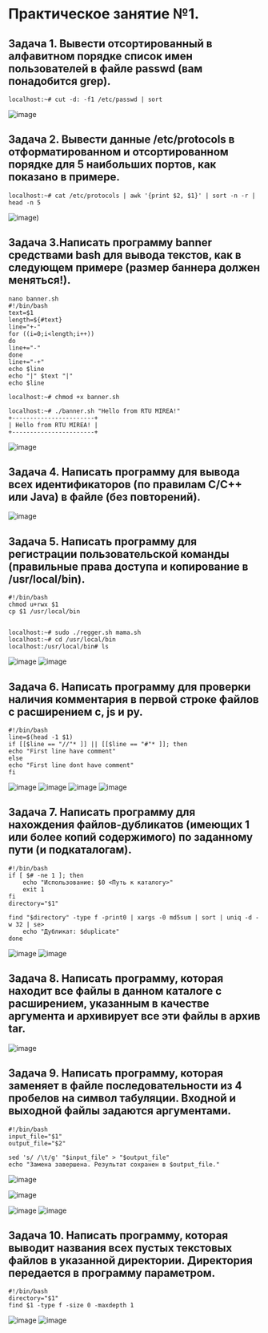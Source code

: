 # Практическое занятие №1.
## Задача 1. Вывести отсортированный в алфавитном порядке список имен пользователей в файле passwd (вам понадобится grep).
```
localhost:~# cut -d: -f1 /etc/passwd | sort

```
![image](https://github.com/user-attachments/assets/2b17e8ea-39f9-4412-b5b2-4b7dd46798ec)

## Задача 2. Вывести данные /etc/protocols в отформатированном и отсортированном порядке для 5 наибольших портов, как показано в примере.

```
localhost:~# cat /etc/protocols | awk '{print $2, $1}' | sort -n -r | head -n 5
```
![image)](https://github.com/user-attachments/assets/b874378e-6ffe-4c32-a4fc-64834d38f00f)

## Задача 3.Написать программу banner средствами bash для вывода текстов, как в следующем примере (размер баннера должен меняться!).

```
nano banner.sh                                          
#!/bin/bash
text=$1
length=${#text}
line="+-"
for ((i=0;i<length;i++))
do
line+="-"
done
line+="-+"
echo $line
echo "|" $text "|"
echo $line

localhost:~# chmod +x banner.sh

localhost:~# ./banner.sh "Hello from RTU MIREA!"
+-----------------------+
| Hello from RTU MIREA! |
+-----------------------+
```
![image](https://github.com/user-attachments/assets/b8d6d3a1-55d4-4010-bdc6-4a4eb33bf8a1)

## Задача 4. Написать программу для вывода всех идентификаторов (по правилам C/C++ или Java) в файле (без повторений).
![image](https://github.com/user-attachments/assets/00ff8300-61c6-4721-92a1-dbf47a5a09e2)

## Задача 5. Написать программу для регистрации пользовательской команды (правильные права доступа и копирование в /usr/local/bin).

```
#!/bin/bash
chmod u+rwx $1
cp $1 /usr/local/bin


localhost:~# sudo ./regger.sh mama.sh
localhost:~# cd /usr/local/bin
localhost:/usr/local/bin# ls
```
![image](https://github.com/user-attachments/assets/cea5a708-655f-44a0-95c7-fa901dc33e69)
![image](https://github.com/user-attachments/assets/890d2601-6864-4e7b-b389-2149eafded6b)

## Задача 6. Написать программу для проверки наличия комментария в первой строке файлов с расширением c, js и py.
```
#!/bin/bash
line=$(head -1 $1)
if [[$line == "//"* ]] || [[$line == "#"* ]]; then
echo "First line have comment"
else
echo "First line dont have comment"
fi
```
![image](https://github.com/user-attachments/assets/c7bd0b1e-b45f-41f7-8b61-b8dc035e260b)
![image](https://github.com/user-attachments/assets/44105f5c-8ec6-444f-b6a1-298d132277e6)
![image](https://github.com/user-attachments/assets/1746c3cb-210e-4450-8bab-06d05612aa6f)
![image](https://github.com/user-attachments/assets/ca80647d-f769-49d3-ae10-3e3c2c9e1fc0)


## Задача 7. Написать программу для нахождения файлов-дубликатов (имеющих 1 или более копий содержимого) по заданному пути (и подкаталогам).
```
#!/bin/bash
if [ $# -ne 1 ]; then
    echo "Использование: $0 <Путь к каталогу>"
    exit 1
fi
directory="$1"
 
find "$directory" -type f -print0 | xargs -0 md5sum | sort | uniq -d -w 32 | se>
    echo "Дубликат: $duplicate"
done
```


![image](https://github.com/user-attachments/assets/aef3ed18-378d-42fb-a1df-950c290676c8)
![image](https://github.com/user-attachments/assets/47cba418-831f-4bb4-a3a3-efd8f51aeeb2)

## Задача 8. Написать программу, которая находит все файлы в данном каталоге с расширением, указанным в качестве аргумента и архивирует все эти файлы в архив tar.
![image](https://github.com/user-attachments/assets/d07cc140-5057-4d39-9d7a-5309ef2ba1a4)

## Задача 9. Написать программу, которая заменяет в файле последовательности из 4 пробелов на символ табуляции. Входной и выходной файлы задаются аргументами.
```
#!/bin/bash
input_file="$1"
output_file="$2"
 
sed 's/ /\t/g' "$input_file" > "$output_file"
echo "Замена завершена. Результат сохранен в $output_file."
```

![image](https://github.com/user-attachments/assets/75fa7a43-d093-4cd3-bbed-a3b89a5d7a8f)

![image](https://github.com/user-attachments/assets/8ed98f24-e602-42ce-83fd-0bcc30d851e9)

![image](https://github.com/user-attachments/assets/4db8f23e-f0ad-4bcd-95f3-65f91fc6cec1)
![image](https://github.com/user-attachments/assets/bf374406-0ad6-4483-a79f-b545f97963a2)

## Задача 10. Написать программу, которая выводит названия всех пустых текстовых файлов в указанной директории. Директория передается в программу параметром.

```
#!/bin/bash
directory="$1"
find $1 -type f -size 0 -maxdepth 1
```
![image](https://github.com/user-attachments/assets/68fc69ac-7049-418f-82de-f827441fbd81)
![image](https://github.com/user-attachments/assets/5e728003-fd25-49cb-9113-9b0da639fcd9)
